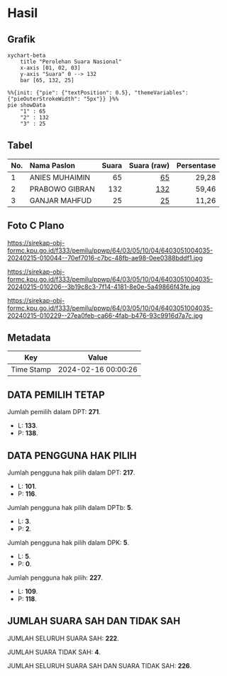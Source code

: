 # Hasil

## Grafik

```mermaid
xychart-beta
    title "Perolehan Suara Nasional"
    x-axis [01, 02, 03]
    y-axis "Suara" 0 --> 132
    bar [65, 132, 25]
```

```mermaid
%%{init: {"pie": {"textPosition": 0.5}, "themeVariables": {"pieOuterStrokeWidth": "5px"}} }%%
pie showData
    "1" : 65
    "2" : 132
    "3" : 25
```

## Tabel

| No. | Nama Paslon    | Suara | Suara (raw) | Persentase |
|:--- |:-------------- | -----:| -----------:| ----------:|
| 1   | ANIES MUHAIMIN | 65    | [65][p-1]   | 29,28      |
| 2   | PRABOWO GIBRAN | 132   | [132][p-2]  | 59,46      |
| 3   | GANJAR MAHFUD  | 25    | [25][p-3]   | 11,26      |


[p-1]: https://github.com/gigit-pemilu/pemilu-2024/blob/main/pilpres/hitung-suara/sub/64-kalimantan-timur/sub/03-berau/sub/05-tanjung-redeb/sub/1004-tanjung-redeb/sub/035-tps/sub/paslon-1.txt
[p-2]: https://github.com/gigit-pemilu/pemilu-2024/blob/main/pilpres/hitung-suara/sub/64-kalimantan-timur/sub/03-berau/sub/05-tanjung-redeb/sub/1004-tanjung-redeb/sub/035-tps/sub/paslon-2.txt
[p-3]: https://github.com/gigit-pemilu/pemilu-2024/blob/main/pilpres/hitung-suara/sub/64-kalimantan-timur/sub/03-berau/sub/05-tanjung-redeb/sub/1004-tanjung-redeb/sub/035-tps/sub/paslon-3.txt

## Foto C Plano

https://sirekap-obj-formc.kpu.go.id/f333/pemilu/ppwp/64/03/05/10/04/6403051004035-20240215-010044--70ef7016-c7bc-48fb-ae98-0ee0388bddf1.jpg

https://sirekap-obj-formc.kpu.go.id/f333/pemilu/ppwp/64/03/05/10/04/6403051004035-20240215-010206--3b19c8c3-7f14-4181-8e0e-5a49866f43fe.jpg

https://sirekap-obj-formc.kpu.go.id/f333/pemilu/ppwp/64/03/05/10/04/6403051004035-20240215-010229--27ea0feb-ca66-4fab-b476-93c9916d7a7c.jpg


## Metadata

| Key        | Value               |
| ---------- | ------------------- |
| Time Stamp | 2024-02-16 00:00:26 |


## DATA PEMILIH TETAP

Jumlah pemilih dalam DPT: **271**.
 * L: **133**.
 * P: **138**.

## DATA PENGGUNA HAK PILIH

Jumlah pengguna hak pilih dalam DPT: **217**.
 * L: **101**.
 * P: **116**.

Jumlah pengguna hak pilih dalam DPTb: **5**.
 * L: **3**.
 * P: **2**.

Jumlah pengguna hak pilih dalam DPK: **5**.
 * L: **5**.
 * P: **0**.

Jumlah pengguna hak pilih: **227**.
 * L: **109**.
 * P: **118**.

## JUMLAH SUARA SAH DAN TIDAK SAH

JUMLAH SELURUH SUARA SAH: **222**.

JUMLAH SUARA TIDAK SAH: **4**.

JUMLAH SELURUH SUARA SAH DAN SUARA TIDAK SAH: **226**.


